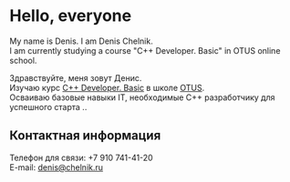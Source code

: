 
# Hello, everyone

My name is Denis. I am Denis Chelnik.  
I am currently studying a course "C++ Developer. Basic" in OTUS online school.  

Здравствуйте, меня зовут Денис.  
Изучаю курс [C++ Developer. Basic](https://otus.ru/lessons/cpp-basic/) в школе [OTUS](https://otus.ru/ "OTUS онлайн-образование").  
Осваиваю базовые навыки IT, необходимые C++ разработчику для успешного старта ..

## Контактная информация

Телефон для связи: +7 910 741-41-20  
E-mail: denis@chelnik.ru
